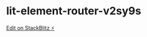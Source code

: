 # lit-element-router-v2sy9s

[Edit on StackBlitz ⚡️](https://stackblitz.com/edit/lit-element-router-v2sy9s)